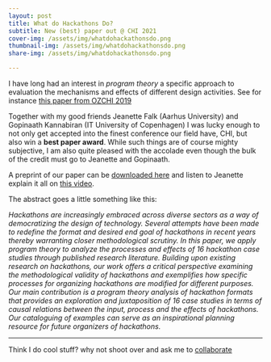 ```yaml
---
layout: post
title: What do Hackathons Do?
subtitle: New (best) paper out @ CHI 2021
cover-img: /assets/img/whatdohackathonsdo.png
thumbnail-img: /assets/img/whatdohackathonsdo.png
share-img: /assets/img/whatdohackathonsdo.png

---
```


I have long had an interest in *program theory* a specific approach to evaluation the mechanisms and effects of different design activities. See for instance  [this paper from OZCHI 2019](../files/Hansen_et_al_2019_preprintOZCHI.pdf) 

Together with my good friends Jeanette Falk (Aarhus University) and Gopinaath Kannabiran (IT University of Copenhagen) I was lucky enough to not only get accepted into the finest conference our field have, CHI, but also win a **best paper award**. While such things are of course mighty subjective, I am also quite pleased with the accolade even though the bulk of the credit must go to Jeanette and Gopinaath. 

A preprint of our paper can be [downloaded here](../files/Falk_et_al_2021_preprintCHI.pdf) and listen to Jeanette explain it all on [this video](https://www.youtube.com/watch?v=7He-GOIP-Rk). 

The abstract goes a little something like this: 

*Hackathons are increasingly embraced across diverse sectors as a way of  democratizing the design of technology. Several attempts have been made  to redefine the format and desired end goal of hackathons in recent  years thereby warranting closer methodological scrutiny. In this paper,  we apply program theory to analyze the processes and effects of 16  hackathon case studies through published research literature. Building  upon existing research on hackathons, our work offers a critical  perspective examining the methodological validity of hackathons and  exemplifies how specific processes for organizing hackathons are  modified for different purposes. Our main contribution is a program  theory analysis of hackathon formats that provides an exploration and  juxtaposition of 16 case studies in terms of causal relations between  the input, process and the effects of hackathons. Our cataloguing of  examples can serve as an inspirational planning resource for future  organizers of hackathons.*

--------------------

Think I do cool stuff? why not shoot over and ask me to [collaborate](../collaborate)

